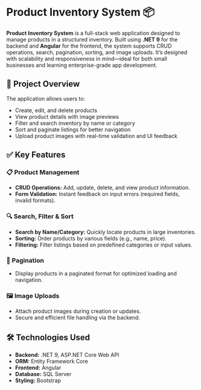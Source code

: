 # Product Inventory System 📦

**Product Inventory System** is a full-stack web application designed to manage products in a structured inventory. Built using **.NET 9** for the backend and **Angular** for the frontend, the system supports CRUD operations, search, pagination, sorting, and image uploads. It’s designed with scalability and responsiveness in mind—ideal for both small businesses and learning enterprise-grade app development.

## 🎯 Project Overview
The application allows users to:
- Create, edit, and delete products
- View product details with image previews
- Filter and search inventory by name or category
- Sort and paginate listings for better navigation
- Upload product images with real-time validation and UI feedback

## ✅ Key Features

### 📋 Product Management
- **CRUD Operations:** Add, update, delete, and view product information.
- **Form Validation:** Instant feedback on input errors (required fields, invalid formats).

### 🔍 Search, Filter & Sort
- **Search by Name/Category:** Quickly locate products in large inventories.
- **Sorting:** Order products by various fields (e.g., name, price).
- **Filtering:** Filter listings based on predefined categories or input values.

### 📄 Pagination
- Display products in a paginated format for optimized loading and navigation.

### 🖼️ Image Uploads
- Attach product images during creation or updates.
- Secure and efficient file handling via the backend.

## 🛠️ Technologies Used

- **Backend:** .NET 9, ASP.NET Core Web API  
- **ORM:** Entity Framework Core  
- **Frontend:** Angular  
- **Database:** SQL Server  
- **Styling:** Bootstrap  


